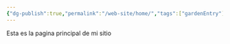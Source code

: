 ```yaml
---
{"dg-publish":true,"permalink":"/web-site/home/","tags":["gardenEntry"]}
---
```


Esta es la pagina principal de mi sitio